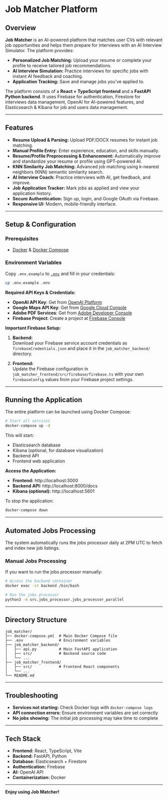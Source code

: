 # Job Matcher Platform

## Overview

**Job Matcher** is an AI-powered platform that matches user CVs with relevant job opportunities and helps them prepare for interviews with an AI Interview Simulator. The platform provides:

- **Personalized Job Matching:** Upload your resume or complete your profile to receive tailored job recommendations.
- **AI Interview Simulation:** Practice interviews for specific jobs with instant AI feedback and coaching.
- **Application Tracking:** Save and manage jobs you've applied to.

The platform consists of a **React + TypeScript frontend** and a **FastAPI Python backend**. It uses Firebase for authentication, Firestore for interviews data management, OpenAI for AI-powered features, and Elasticsearch & Kibana for job and users data management.

---

## Features

- **Resume Upload & Parsing:** Upload PDF/DOCX resumes for instant job matching.
- **Manual Profile Entry:** Enter experience, education, and skills manually.
- **Resume/Profile Preprocessing & Enhancement:** Automatically improve and standardize your resume or profile using GPT-powered AI.
- **KNN Similarity Job Matching:** Advanced job matching using k-nearest neighbors (KNN) semantic similarity search.
- **AI Interview Coach:** Practice interviews with AI, get feedback, and improve.
- **Job Application Tracker:** Mark jobs as applied and view your application history.
- **Secure Authentication:** Sign up, login, and Google OAuth via Firebase.
- **Responsive UI:** Modern, mobile-friendly interface.

---

## Setup & Configuration

### Prerequisites

- [Docker](https://www.docker.com/) & [Docker Compose](https://docs.docker.com/compose/)

### Environment Variables

Copy `.env.example` to [`.env`](.env ) and fill in your credentials:

```sh
cp .env.example .env
```

**Required API Keys & Credentials:**

- **OpenAI API Key**: Get from [OpenAI Platform](https://platform.openai.com/account/api-keys)
- **Google Maps API Key**: Get from [Google Cloud Console](https://console.cloud.google.com/google/maps-apis/credentials)
- **Adobe PDF Services**: Get from [Adobe Developer Console](https://developer.adobe.com/document-services/apis/pdf-services/)
- **Firebase Project**: Create a project at [Firebase Console](https://console.firebase.google.com/)

**Important Firebase Setup:**

1. **Backend:**  
   Download your Firebase service account credentials as `firebaseCredentials.json` and place it in the `job_matcher_backend/` directory.

2. **Frontend:**  
   Update the Firebase configuration in `job_matcher_frontend/src/firebase/firebase.ts` with your own `firebaseConfig` values from your Firebase project settings.

---

## Running the Application

The entire platform can be launched using Docker Compose:

```sh
# Start all services
docker-compose up -d
```

This will start:
- Elasticsearch database
- Kibana (optional, for database visualization)
- Backend API
- Frontend web application

**Access the Application:**
- **Frontend:** http://localhost:3000
- **Backend API:** http://localhost:8000/docs
- **Kibana (optional):** http://localhost:5601

To stop the application:

```sh
docker-compose down
```

---

## Automated Jobs Processing

The system automatically runs the jobs processor daily at 2PM UTC to fetch and index new job listings.

### Manual Jobs Processing

If you want to run the jobs processor manually:

```sh
# Access the backend container
docker exec -it backend /bin/bash

# Run the jobs processor
python3 -m src.jobs_processor.jobs_processor_parallel
```

---

## Directory Structure

```
job_matcher/
├── docker-compose.yml  # Main Docker Compose file
├── .env                # Environment variables
├── job_matcher_backend/
│   ├── api.py          # Main FastAPI application
│   ├── src/            # Backend source code
│   └── ...
├── job_matcher_frontend/
│   ├── src/            # Frontend React components
│   └── ...
└── README.md
```

---

## Troubleshooting

- **Services not starting:** Check Docker logs with `docker-compose logs`
- **API connection errors:** Ensure environment variables are set correctly
- **No jobs showing:** The initial job processing may take time to complete

---

## Tech Stack

- **Frontend:** React, TypeScript, Vite
- **Backend:** FastAPI, Python
- **Database:** Elasticsearch + Firestore
- **Authentication:** Firebase
- **AI:** OpenAI API
- **Containerization:** Docker



---

**Enjoy using Job Matcher!**